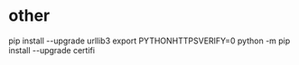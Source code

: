 # other
pip install --upgrade urllib3
export PYTHONHTTPSVERIFY=0
python -m pip install --upgrade certifi
